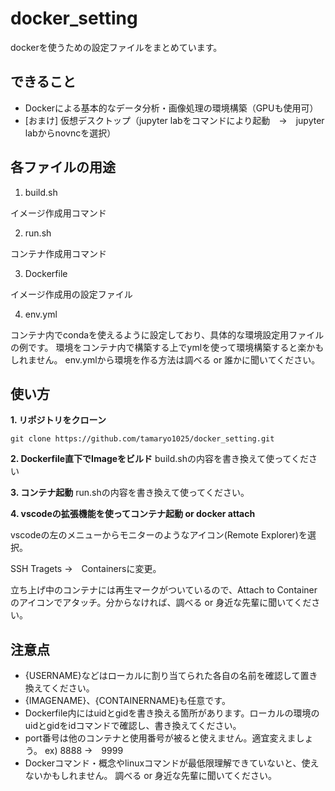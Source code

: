 # docker_setting
dockerを使うための設定ファイルをまとめています。

## できること
- Dockerによる基本的なデータ分析・画像処理の環境構築（GPUも使用可）
- [おまけ] 仮想デスクトップ（jupyter labをコマンドにより起動　→　jupyter labからnovncを選択）

## 各ファイルの用途

1. build.sh

イメージ作成用コマンド

2. run.sh

コンテナ作成用コマンド

3. Dockerfile

イメージ作成用の設定ファイル

4. env.yml

コンテナ内でcondaを使えるように設定しており、具体的な環境設定用ファイルの例です。
環境をコンテナ内で構築する上でymlを使って環境構築すると楽かもしれません。
env.ymlから環境を作る方法は調べる or 誰かに聞いてください。

## 使い方

**1. リポジトリをクローン**

```java:title
git clone https://github.com/tamaryo1025/docker_setting.git
```

**2. **Dockerfile直下でImageをビルド****
build.shの内容を書き換えて使ってください 

**3. コンテナ起動**
run.shの内容を書き換えて使ってください。

**4. vscodeの拡張機能を使ってコンテナ起動 or docker attach**

vscodeの左のメニューからモニターのようなアイコン(Remote Explorer)を選択。

SSH Tragets →　Containersに変更。

立ち上げ中のコンテナには再生マークがついているので、Attach to Containerのアイコンでアタッチ。分からなければ、調べる or 身近な先輩に聞いてください。


## 注意点

- {USERNAME}などはローカルに割り当てられた各自の名前を確認して置き換えてください。
- {IMAGENAME}、{CONTAINERNAME}も任意です。
- Dockerfile内にはuidとgidを書き換える箇所があります。ローカルの環境のuidとgidをidコマンドで確認し、書き換えてください。
- port番号は他のコンテナと使用番号が被ると使えません。適宜変えましょう。
ex) 8888 →　9999
- Dockerコマンド・概念やlinuxコマンドが最低限理解できていないと、使えないかもしれません。
調べる or 身近な先輩に聞いてください。